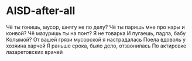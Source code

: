 # AISD-after-all
Чё ты гонишь, мусор, шнягу не по делу?
Чё ты паришь мне про нары и конвой?
Чё мазуришь ты на понт? Я не товарка
И пугаешь, падла, бабу Колымой?
От вашей грязи мусорской я настрадалась
Поела вдоволь у хозяина харчей
Я раньше срока, было дело, отзвонилась
По актировке лазаретовских врачей

